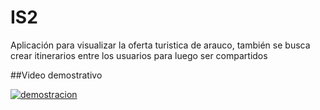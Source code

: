 # IS2
Aplicación para visualizar la oferta turistica de arauco, también se busca crear itinerarios entre los usuarios para luego ser compartidos

##Video demostrativo

[![demostracion](http://img.youtube.com/vi/cvTzfIXoV8M/0.jpg)](https://youtu.be/cvTzfIXoV8M "Demo")
